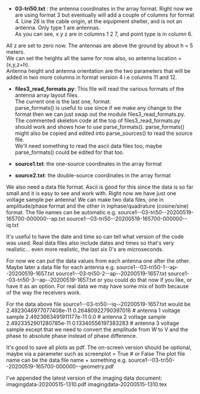 - **03-tri50.txt** : the antenna coordinates in the array format. 
Right now we are using format 3 but eventually will add a couple of columns for format 4.
Line 28 is the cable origin, at the equipment shelter, and is not an antenna.  Only type 1 are antennas.  
As you can see, x y z are in columns 1 2 7, and point type is in column 6.  

All z are set to zero now.  The antennas are above the ground by about h = 5 meters.  
We can set the heights all the same for now also, so antenna location = (x,y,z+h).  
Antenna height and antenna orientation are the two parameters that will be added in two more columns in format version 4 i.e columns 11 and 12.  



- **files3_read_formats.py**: This file will read the various formats of the antenna array layout files.  
The current one is the last one, format.  
parse_formats() is useful to use since if we make any change to the format then we can just swap out the module files3_read_formats.py.  
The commented skeleton code at the top of files3_read_formats.py should work and shows how to use parse_formats(). 
parse_formats() might also be copied and edited into parse_sources() to read the source file.  
We'll need something to read the ascii data files too, maybe parse_formats() could be edited for that too. 

- **source1.txt**: the one-source coordinates in the array format
- **source2.txt**: the double-source coordinates in the array format


We also need a data file format.  Ascii is good for this since the data is so far small and it is easy to see and work with.  Right now we have just one voltage sample per antenna!  We can make two data files, one in amplitude/phase format and the other in inphase/quadrature (cosine/sine) format.  The file names can be automatic e.g.
  source1--03-tri50--20200519-165700-000000--ap.txt
  source1--03-tri50--20200519-165700-000000--iq.txt

It's useful to have the date and time so can tell what version of the code was used.  Real data files also include dates and times so that's very realistic...  even more realistic, the last six 0's are microseconds.  

For now we can put the data values from each antenna one after the other.  Maybe later a data file for each antenna e.g.
  source1--03-tri50-1--ap--20200519-1657.txt
  source1--03-tri50-2--ap--20200519-1657.txt
  source1--03-tri50-3--ap--20200519-1657.txt
or you could do that now if you like, or have it as an option.  For real data we may have some mix of both because of the way the receivers work.

For the data above file source1--03-tri50--iq--20200519-1657.txt would be
  2.4923046977077408e-11 0.26480922790397016 # antenna 1 voltage sample
  2.4923663491911177e-11 0.0 # antenna 2 voltage sample
  2.4923352901280785e-11 0.13340556197383283 # antenna 3 voltage sample
except that we need to convert the amplitude from W to V and the phase to absolute phase instead of phase difference.  

It's good to save all plots as pdf.  The on-screen version should be optional, maybe via a parameter such as 
  screenplot = True # or False 
The plot file name can be the data file name + something e.g. 
  source1--03-tri50--20200519-165700-000000--geometry.pdf 

I've appended the latest version of the imaging data document:
imagingdata-20200515-1310.pdf
imagingdata-20200515-1310.tex

